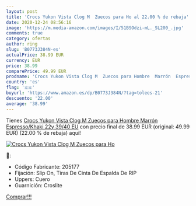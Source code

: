 ```yaml
---
layout: post
title: 'Crocs Yukon Vista Clog M  Zuecos para Ho al 22.00 % de rebaja'
date: 2020-12-24 08:56:16
image: 'https://m.media-amazon.com/images/I/51BSOdzi-mL._SL200_.jpg'
comments: true
category: ofertas
author: ring
slug: 'B0773J384N-es'
actualPrice: 38.99 EUR
currency: EUR
price: 38.99
comparePrice: 49.99 EUR
prodname: 'Crocs Yukon Vista Clog M  Zuecos para Hombre  Marrón  Espresso/Khaki 22y   39/40 EU'
country: 'es'
flag: '🇪🇸'
buyurl: 'https://www.amazon.es/dp/B0773J384N/?tag=tolees-21'
descuento: '22.00'
average: '38.99'
---
```


Tienes [Crocs Yukon Vista Clog M  Zuecos para Hombre  Marrón  Espresso/Khaki 22y   39/40 EU](https://www.amazon.es/dp/B0773J384N/?tag=tolees-21) con precio final de  38.99 EUR (original: 49.99 EUR) (22.00 %  de rebaja) aqui!

[![Crocs Yukon Vista Clog M  Zuecos para Ho](https://m.media-amazon.com/images/I/51BSOdzi-mL._SL200_.jpg)](https://www.amazon.es/dp/B0773J384N/?tag=tolees-21)

🔎:

- Código Fabricante: 205177
- Fijación: Slip On, Tiras De Cinta De Espalda De RIP
- Uppers: Cuero
- Guarnición: Croslite

[Comprar!!!](https://www.amazon.es/dp/B0773J384N/?tag=tolees-21)
